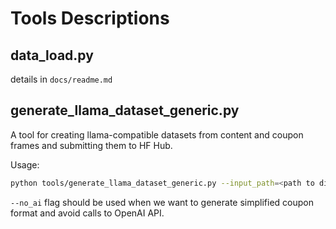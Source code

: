 # Tools Descriptions
## data_load.py
details in `docs/readme.md`
## generate_llama_dataset_generic.py
A tool for creating llama-compatible datasets from content and coupon frames and submitting them to HF Hub.

Usage:
```bash
python tools/generate_llama_dataset_generic.py --input_path=<path to directory with content files> --ground_truth_path=<path to directory with coupons files> --model_name=<llama model on HF> --hf_name=<dataset name on huggingface> --map_func=<mapping function from datasetter.py file> --no_ai
```
`--no_ai` flag should be used when we want to generate simplified coupon format and avoid calls to OpenAI API.